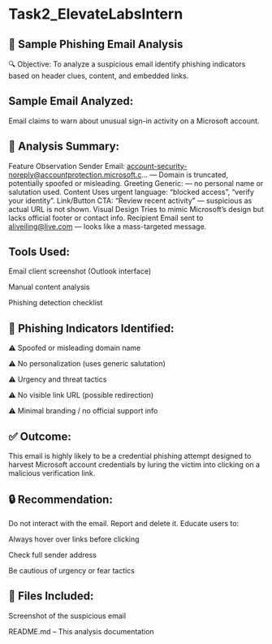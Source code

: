 # Task2_ElevateLabsIntern

## 📧 Sample Phishing Email Analysis 
🔍 Objective:
To analyze a suspicious email  identify phishing indicators based on header clues, content, and embedded links.

##  Sample Email Analyzed:

Email claims to warn about unusual sign-in activity on a Microsoft account.


## 🧠 Analysis Summary:
Feature	Observation
Sender Email:	account-security-noreply@accountprotection.microsoft.c... — Domain is truncated, potentially spoofed or misleading.
Greeting	Generic: — no personal name or salutation used.
Content	Uses urgent language: “blocked access”, “verify your identity”.
Link/Button	CTA: “Review recent activity” — suspicious as actual URL is not shown.
Visual Design	Tries to mimic Microsoft’s design but lacks official footer or contact info.
Recipient	Email sent to aliveiling@live.com — looks like a mass-targeted message.


## Tools Used:
Email client screenshot (Outlook interface)

Manual content analysis

Phishing detection checklist


## 🚩 Phishing Indicators Identified:
⚠️ Spoofed or misleading domain name

⚠️ No personalization (uses generic salutation)

⚠️ Urgency and threat tactics

⚠️ No visible link URL (possible redirection)

⚠️ Minimal branding / no official support info


## ✅ Outcome:
This email is highly likely to be a credential phishing attempt designed to harvest Microsoft account credentials by luring the victim into clicking on a malicious verification link.



## 🔒 Recommendation:
Do not interact with the email. Report and delete it. Educate users to:

Always hover over links before clicking

Check full sender address

Be cautious of urgency or fear tactics



## 📂 Files Included:
   Screenshot of the suspicious email

README.md – This analysis documentation

